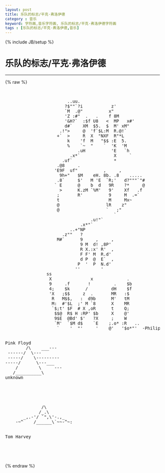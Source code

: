 ```yaml
---
layout: post
title: 乐队的标志/平克·弗洛伊德
category : 音乐
keyword: 字符画,音乐字符画, 乐队的标志/平克·弗洛伊德字符画
tags : [乐队的标志/平克·弗洛伊德,音乐]
---
```

{% include JB/setup %}
# 乐队的标志/平克·弗洛伊德
---
{% raw %}
<pre>


                        ..uu.
                       ?$&quot;&quot;`?i           z&#039;
                       `M  .@&quot;          x&quot;
                       &#039;Z :#&quot;  .   .    f 8M
                       &#039;&amp;H?`  :$f U8   &lt;  MP   x#&#039;
                       d#`    XM  $5.  $  M&#039; xM&quot;
                     .!&quot;&gt;     @  &#039;f`$L:M  R.@!`
                    +`  &gt;     R  X  &quot;NXF  R&quot;*L
                        k    &#039;f  M   &quot;$$ :E  5.
                        %    `~  &quot;    `  &#039;K  &#039;M
                            .uH          &#039;E   `h
                         .x*`             X     `
                      .uf`                *
                    .@8     .
                   &#039;E9F  uf&quot;          ,     ,
                     9h+&quot;   $M    eH. 8b. .8    .....
                    .8`     $&#039;   M &#039;E  `R;&#039;   d?&quot;&quot;&quot;`&quot;#
                   ` E      @    b  d   9R    ?*     @
                     &gt;      K.zM `%M&#039;   9&#039;    Xf   .f
                    ;       R&#039;          9     M  .=`
                    t                   M     Mx~
                    @                  lR    z&quot;
                    @                  `   ;&quot;
                                          `
                                 .u!&quot;`
                             .x*&quot;`
                         ..+&quot;NP
                      .z&quot;&quot;   ?
                    M#`      9     ,     ,
                             9 M  d! ,8P&#039;
                             R X.:x&#039; R&#039;  ,
                             F F&#039; M  R.d&#039;
                             d P  @  E`  ,
                            P  &#039;  P  N.d&#039;
                           &#039;&#039;        &#039;
                ss
                 X               x             .
                 9     .f       !         .    $b
                 4;    $k      /         dH    $f
                 &#039;X   ;$$     z  .       MR   :$
                  R   M$$,   :  d9b      M&#039;   tM
                  M:  #&#039;$L  ;&#039; M `8      X    MR
                  `$;t&#039; $F  # X ,oR      t    Q;
                   $$@  R$ H :RP&#039; $b     X    @&#039;
                   9$E  @Bd&#039; $&#039;   ?X     ;    W
                   `M&#039;  `$M d$    `E    ;.o* :R   ..
                    `    &#039;  &quot;&#039;     &#039;    @&#039;   &#039;$o*&quot;&#039;  -Philippe Chaintreuil


Pink Floyd
        /\    ___---
 ------/  \---
 -----/    \---------
-----/      \---___
    /        \     ---
   /__________\
unknown





              /\
             /_.\
       _,.-&#039;/ `&quot;,\&#039;-.,_
    -~^    /______\`~~-^~:


Tom Harvey



 </pre>
{% endraw %}
